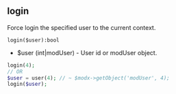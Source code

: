 ## login
Force login the specified user to the current context.

```login($user):bool```

- $user (int|modUser) - User id or modUser object. 
  
```php
login(4);
// OR
$user = user(4); // ~ $modx->getObject('modUser', 4);
login($user);
```